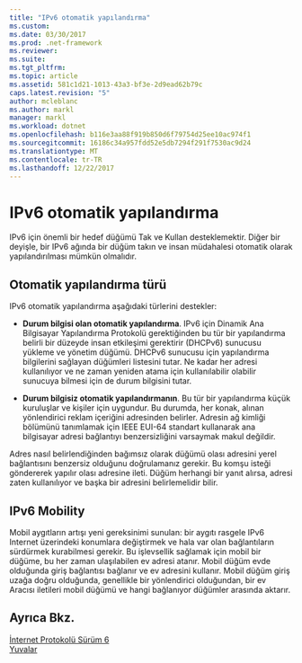 ```yaml
---
title: "IPv6 otomatik yapılandırma"
ms.custom: 
ms.date: 03/30/2017
ms.prod: .net-framework
ms.reviewer: 
ms.suite: 
ms.tgt_pltfrm: 
ms.topic: article
ms.assetid: 581c1d21-1013-43a3-bf3e-2d9ead62b79c
caps.latest.revision: "5"
author: mcleblanc
ms.author: markl
manager: markl
ms.workload: dotnet
ms.openlocfilehash: b116e3aa88f919b850d6f79754d25ee10ac974f1
ms.sourcegitcommit: 16186c34a957fdd52e5db7294f291f7530ac9d24
ms.translationtype: MT
ms.contentlocale: tr-TR
ms.lasthandoff: 12/22/2017
---
```

# <a name="ipv6-auto-configuration"></a>IPv6 otomatik yapılandırma
IPv6 için önemli bir hedef düğümü Tak ve Kullan desteklemektir. Diğer bir deyişle, bir IPv6 ağında bir düğüm takın ve insan müdahalesi otomatik olarak yapılandırılması mümkün olmalıdır.  
  
## <a name="type-of-auto-configuration"></a>Otomatik yapılandırma türü  
 IPv6 otomatik yapılandırma aşağıdaki türlerini destekler:  
  
-   **Durum bilgisi olan otomatik yapılandırma**. IPv6 için Dinamik Ana Bilgisayar Yapılandırma Protokolü gerektiğinden bu tür bir yapılandırma belirli bir düzeyde insan etkileşimi gerektirir (DHCPv6) sunucusu yükleme ve yönetim düğümü. DHCPv6 sunucusu için yapılandırma bilgilerini sağlayan düğümleri listesini tutar. Ne kadar her adresi kullanılıyor ve ne zaman yeniden atama için kullanılabilir olabilir sunucuya bilmesi için de durum bilgisini tutar.  
  
-   **Durum bilgisiz otomatik yapılandırmanın**. Bu tür bir yapılandırma küçük kuruluşlar ve kişiler için uygundur. Bu durumda, her konak, alınan yönlendirici reklam içeriğini adresinden belirler. Adresin ağ kimliği bölümünü tanımlamak için IEEE EUI-64 standart kullanarak ana bilgisayar adresi bağlantıyı benzersizliğini varsaymak makul değildir.  
  
 Adres nasıl belirlendiğinden bağımsız olarak düğümü olası adresini yerel bağlantısını benzersiz olduğunu doğrulamanız gerekir. Bu komşu isteği göndererek yapılır olası adresine ileti. Düğüm herhangi bir yanıt alırsa, adresi zaten kullanılıyor ve başka bir adresini belirlemelidir bilir.  
  
## <a name="ipv6-mobility"></a>IPv6 Mobility  
 Mobil aygıtların artışı yeni gereksinimi sunulan: bir aygıtı rasgele IPv6 Internet üzerindeki konumlara değiştirmek ve hala var olan bağlantıların sürdürmek kurabilmesi gerekir. Bu işlevsellik sağlamak için mobil bir düğüme, bu her zaman ulaşılabilen ev adresi atanır. Mobil düğüm evde olduğunda giriş bağlantısı bağlanır ve ev adresini kullanır. Mobil düğüm giriş uzağa doğru olduğunda, genellikle bir yönlendirici olduğundan, bir ev Aracısı iletileri mobil düğümü ve hangi bağlanıyor düğümler arasında aktarır.  
  
## <a name="see-also"></a>Ayrıca Bkz.  
 [İnternet Protokolü Sürüm 6](../../../docs/framework/network-programming/internet-protocol-version-6.md)  
 [Yuvalar](../../../docs/framework/network-programming/sockets.md)
